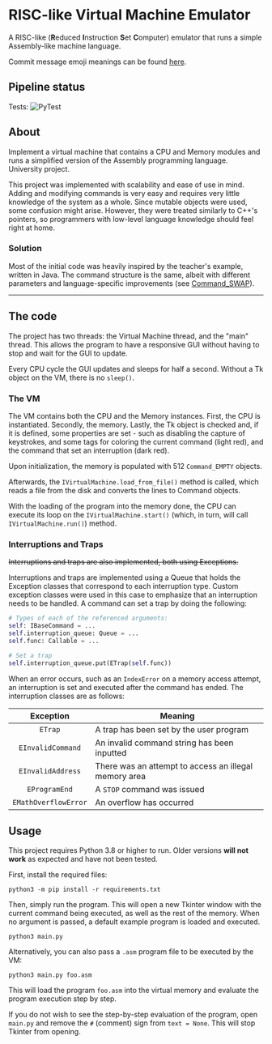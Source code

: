 # RISC-like Virtual Machine Emulator

A RISC-like (**R**educed **I**nstruction **S**et **C**omputer) emulator that runs a simple Assembly-like machine language.

Commit message emoji meanings can be found [here](https://gist.github.com/parmentf/035de27d6ed1dce0b36a).

## Pipeline status

Tests: ![PyTest](https://img.shields.io/github/workflow/status/debemdeboas/virtual-machine/Run%20PyTest)

## About

Implement a virtual machine that contains a CPU and Memory modules and runs a simplified version of the Assembly
programming language. University project.

This project was implemented with scalability and ease of use in mind. Adding and modifying commands is very easy and
requires very little knowledge of the system as a whole. Since mutable objects were used, some confusion might arise.
However, they were treated similarly to C++'s pointers, so programmers with low-level language knowledge should feel
right at home.

### Solution

Most of the initial code was heavily inspired by the teacher's example, written in Java.
The command structure is the same, albeit with different parameters and language-specific improvements
(see [Command_SWAP](https://github.com/debemdeboas/virtual-machine/blob/dd735828e7c6e094c83b4d22d44e92d083c323b9/source/command/command.py#L572)).

----

## The code

The project has two threads: the Virtual Machine thread, and the "main" thread. This allows the program to have a responsive 
GUI without having to stop and wait for the GUI to update.

Every CPU cycle the GUI updates and sleeps for half a second. Without a Tk object on the VM, there is no `sleep()`.

### The VM

The VM contains both the CPU and the Memory instances. First, the CPU is instantiated. Secondly, the memory. Lastly,
the Tk object is checked and, if it is defined, some properties are set - such as disabling the capture of keystrokes,
and some tags for coloring the current command (light red), and the command that set an interruption (dark red).

Upon initialization, the memory is populated with 512 `Command_EMPTY` objects.

Afterwards, the `IVirtualMachine.load_from_file()` method is called, which reads a file from the disk and converts the
lines to Command objects.

With the loading of the program into the memory done, the CPU can execute its loop on the `IVirtualMachine.start()`
(which, in turn, will call `IVirtualMachine.run()`) method.

### Interruptions and Traps

~~Interruptions and traps are also implemented, both using Exceptions.~~

Interruptions and traps are implemented using a Queue that holds the Exception classes that correspond to each
interruption type. Custom exception classes were used in this case to emphasize that an interruption needs to be handled.
A command can set a trap by doing the following:

```python
# Types of each of the referenced arguments:
self: IBaseCommand = ...
self.interruption_queue: Queue = ...
self.func: Callable = ...

# Set a trap 
self.interruption_queue.put(ETrap(self.func))
```

When an error occurs, such as an `IndexError` on a memory access attempt, an interruption is set and executed after the
command has ended. The interruption classes are as follows:

| Exception             | Meaning |
|:---------------------:|----|
|`ETrap`                | A trap has been set by the user program |
|`EInvalidCommand`      | An invalid command string has been inputted |
|`EInvalidAddress`      | There was an attempt to access an illegal memory area |
|`EProgramEnd`          | A `STOP` command was issued |
|`EMathOverflowError`   | An overflow has occurred |


## Usage

This project requires Python 3.8 or higher to run. Older versions **will not work** as expected and have not been tested.

First, install the required files:

```commandline
python3 -m pip install -r requirements.txt
```

Then, simply run the program. This will open a new Tkinter window with the current command being executed, as well
as the rest of the memory. When no argument is passed, a default example program is loaded and executed.

```commandline
python3 main.py
```

Alternatively, you can also pass a `.asm` program file to be executed by the VM:

```commandline
python3 main.py foo.asm
```

This will load the program `foo.asm` into the virtual memory and evaluate the program execution step by step.

If you do not wish to see the step-by-step evaluation of the program, open `main.py` and remove the `#` (comment) sign
from `text = None`. This will stop Tkinter from opening.
